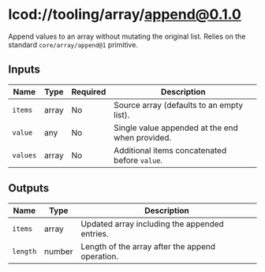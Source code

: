 # lcod://tooling/array/append@0.1.0

Append values to an array without mutating the original list. Relies on the
standard `core/array/append@1` primitive.

## Inputs

| Name | Type | Required | Description |
| ---- | ---- | -------- | ----------- |
| `items` | array | No | Source array (defaults to an empty list). |
| `value` | any | No | Single value appended at the end when provided. |
| `values` | array | No | Additional items concatenated before `value`. |

## Outputs

| Name | Type | Description |
| ---- | ---- | ----------- |
| `items` | array | Updated array including the appended entries. |
| `length` | number | Length of the array after the append operation. |
